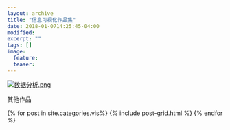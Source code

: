 ```yaml
---
layout: archive
title: "信息可视化作品集"
date: 2018-01-0714:25:45-04:00
modified:
excerpt: ""
tags: []
image: 
  feature: 
  teaser:
---
```


<a href="https://public.tableau.com/profile/chenie7865#!/vizhome/_18152/2?publish=yes">![数据分析.png](https://chenie233.github.io/images/final-canteen.png)</a>



其他作品
<div class="tiles">
{% for post in site.categories.vis%}
  {% include post-grid.html %}
{% endfor %}
</div>